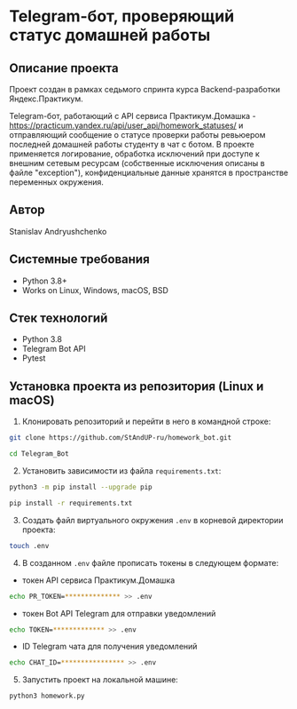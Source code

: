 Telegram-бот, проверяющий статус домашней работы
=====

Описание проекта
----------
Проект создан в рамках седьмого спринта курса Backend-разработки Яндекс.Практикум.

Telegram-бот, работающий с API сервиса Практикум.Домашка - https://practicum.yandex.ru/api/user_api/homework_statuses/ и отправляющий сообщение о статусе проверки работы ревьюером последней домашней работы студенту в чат с ботом. В проекте применяется логирование, обработка исключений при доступе к внешним сетевым ресурсам (собственные исключения описаны в файле "exception"), конфиденциальные данные хранятся в пространстве переменных окружения.

Автор
----------
Stanislav Andryushchenko

Системные требования
----------
* Python 3.8+
* Works on Linux, Windows, macOS, BSD

Стек технологий
----------
* Python 3.8
* Telegram Bot API
* Pytest

Установка проекта из репозитория (Linux и macOS)
----------

1. Клонировать репозиторий и перейти в него в командной строке:
```bash
git clone https://github.com/StAndUP-ru/homework_bot.git

cd Telegram_Bot
```
2. Установить зависимости из файла ```requirements.txt```:
```bash
python3 -m pip install --upgrade pip

pip install -r requirements.txt
```
3. Создать файл виртуального окружения ```.env``` в корневой директории проекта:
```bash
touch .env
```
4. В созданном ```.env``` файле прописать токены в следующем формате:
* токен API сервиса Практикум.Домашка
```bash
echo PR_TOKEN=************** >> .env
```
* токен Bot API Telegram для отправки уведомлений
```bash
echo TOKEN=************* >> .env
```
* ID Telegram чата для получения уведомлений
```bash
echo CHAT_ID=**************** >> .env
```
5. Запустить проект на локальной машине:
```bash
python3 homework.py
```
